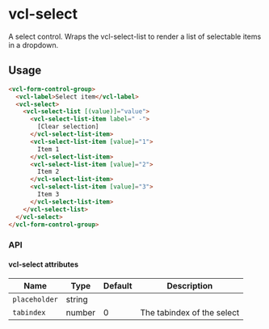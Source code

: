 # vcl-select

A select control. Wraps the vcl-select-list to render a list of selectable items in a dropdown.

## Usage

```html
<vcl-form-control-group>
  <vcl-label>Select item</vcl-label>
  <vcl-select>
    <vcl-select-list [(value)]="value">
      <vcl-select-list-item label=" -">
        [Clear selection]
      </vcl-select-list-item>
      <vcl-select-list-item [value]="1">
        Item 1
      </vcl-select-list-item>
      <vcl-select-list-item [value]="2">
        Item 2
      </vcl-select-list-item>
      <vcl-select-list-item [value]="3">
        Item 3
      </vcl-select-list-item>
    </vcl-select-list>
  </vcl-select>
</vcl-form-control-group>
```

### API

#### vcl-select attributes

Name                  | Type                        | Default  | Description
--------------------- | ---------------             | -------  | --------------------------------------------------------------------------------
`placeholder`         | string                      |          | 
`tabindex`            | number                      | 0        | The tabindex of the select
